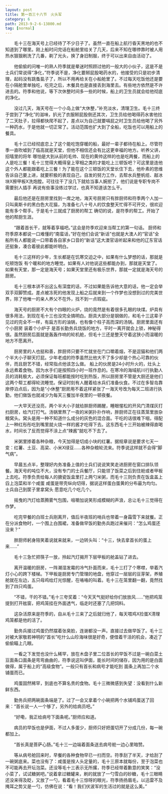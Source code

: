 ```yaml
---
layout: post
title: 第一百三十八节　火头军
category: 6
path: 2013-9-2-6-13800.md
tag: [normal]
---
```


　　毛十三在海天号上已经待了不少日子了。虽然一直在船上航行昏天黑地的也不知道到了哪里。刚上船时问完话在船舱里给关了几天，后来不知在哪停靠时被人用热水狠狠刷洗了几番，剃了光头，换了身旧制服，终于可以出来自由活动了。

　　他偷偷的问唯一的熟人符季就是晕迷时照顾过他的一般大的小伙子，这是不是士兵们常说得“净化，”符季说不是，净化要掰屁股喝药水的，他接受的只是初步清理，起码没有跳蚤虱子了，所以不用再给关在小船舱里了。不过每天吃饭他还是要在小隔舱里单独吃，吃完之后，木餐具也是直接丢到海里去。有些地方依然是不许进去的。符季和他说，等下次休整时间多一些的时候，船上的卫生员就会给他彻底的净化。

　　没过几天，海天号在一个小岛上做“大休整，”补充淡水，清理卫生。毛十三终于尝到了“净化”的滋味，扒光了衣服掰屁股倒还其次，卫生员给他喝得药水害他拉了二天肚子，拉得都快爬不起了，差点以为自己就要嗝屁之时卫生员给他喝了另外一种药水，于是他就一切正常了。活动范围也扩大到了全船，吃饭也可以用船上的餐具。

　　毛十三已经彻底恋上了这个能吃饱穿暖的船，最好一辈子都待在船上。尽管符季一直吹嘘到了临高就是天堂，但他不相信还会有比这更幸福的地方。听养父讲，招嘻里的将年 哪怕是大到从前的毛帅、现在的黄帅这样的也是吃两餐，而船上的人是吃三餐！毛十三觉得大概得皇上宰相之类的才能吃上三顿饭吧？可这里是连他这个外人都能跟着吃上三餐！为了能在这个三顿饭的天堂长住下去，他朴素的思维告诉自己要上进，就要积极的表现自己，自发的努力工作，去帮水兵整帆缆、敲冰块X擦甲板X洗炮膛。可往往干了没几下就给当事人婉拒了，他们说是专职专岗不需要别人插手 再说有些事没练过学过，也真不知道该怎么干。

　　最后他还是在厨房里找到一席之地，海天号厨房只有胖厨师和符季两个人加一只叫奥斯卡的黑白色大花猫，为准备七八十号人的饮食整天忙得不可开交，很欢迎能有多个帮手。于是毛十三就成了厨房的帮工 确切的说，是符季的帮工。开始了他的帮厨生涯。

　　“跟着首长干，就等着享福吧。”这会是符季欢迎来当帮工的第一句话。 厨师和符季原本都说一口难懂的“南蛮话，”好在他们会说“新话”也就是大澳人的“官话”全船所有人都能说一口带着各自家乡口音的“新话”这大澳官话听起来和他的辽东官话还挺象，凑合着彼此都能听明白。

　　毛十三这样的少年，生长都是在饥寒交迫之中，如果有什么梦想的话，那就是吃顿饱饭 有个暖和的地方睡觉。如果有人对他说这些都能办到，那就是天堂了。 如果有天堂，那一定是海天号；如果天堂里还有极乐世界，那就一定就是海天号的厨房。

　　毛十三根本讲不出这么有深度的话，不过如果能告诉他大意的话，他一定会举双手双脚赞成。差点被冻死的他发现上船之后就来到一个作梦也没想到过的完美世界，除了他唯一的亲人养父不在外，找不到一点瑕疵。

　　海天号的厨房不大有个四眼的火炉，烧的竟然是有着很多孔眼的块煤。炉具有很多用法，到现在毛十三也没完全搞明白。厨具大部分是钢做的，和毛十三这辈子见过的完全不一样，有扁方形的油锅，也有像个柱子高而深的汤锅。厨房里面还有个小厨房 装着个小炉子 是首长勤务兵烧饭的地方，平时一离开就会上锁，神秘得很。虽然厨房后面就是轰轰作响的轮机舱，但毛十三还是整天守着这狭小而温暖的地方不愿离开。

　　厨房里的人也挺和善，胖厨师只要不忙就坐在门口嚼着烟，不是逗猫和他们两个半大小子聊天打屁。少年老成的符季虽然比他大不了多少却是个热心可靠的伙伴，而且厨艺不错，经常指点他该怎么做。 船上的伙房是24小时升火的，灶头上永远煮着食物。因为水手们是按照四小时一班作息的。在寒冷的海域航川行执勤人员的消耗极大，必须保证每班都能按时吃到热饭，所以厨房里不管是大厨还是他们这两个帮工都得轮流睡觉。保证时刻有人醒着给水兵们准备伙食。不过在多智岛靠岸停泊点后，因为是“小休整”厨房用不着这样紧张了一海天号改为每天二班进行执勤，他们做饭也就减少为每天三餐加半夜里的一顿夜餐。

　　一大早天还没亮，两个半大小子就给胖厨师踢醒，睡眼惺松的开风门清煤灰打扫厨房，给汽灯打气。汤锅里熬了一夜的米粥扑扑作响，胖厨师正在往蒸笼里放杂粮窝头。窝头是用一种不知道什么成分的灰色的混合面。干吃的话很难下咽，得配上一种红彤彤吃到嘴里就火烧一样的酱才吃得下去。这东西毛十三开始被辣得直喝水，时间长了反而觉得不涂上点“辣酱”就吃不下去了。

　　米粥里掺着各种杂粮，今天加得是切成小块的红薯。据规章说是要求七天一变：红薯、土豆、高梁、小米X绿豆……各种杂粮轮流来。符季说这样就不会得“脚气病”。

　　早晨五点半，整理好内务准备上值的士兵们说说笑笑走进厨房在窗口排队领餐。海天号的吨位不大，没有专门的士兵餐厅，只能领了饭菜之后到住舱或者甲板上去吃。符季负责给每人的搪瓷饭盒里打上两勺米粥，而毛十三则负责在饭盒盖上舀上泡菜和半个咸蛋 咸蛋是带壳纵向切得，据说这样蛋白蛋黄的分布最为均匀。士兵自己到筐子里拿窝头 愿意吃几个吃几个。

　　摇曳的汽灯给蒸腾雾气包围，咀嚼加说笑形成模糊的声浪，总让毛十三觉得在作梦。

　　吃完早餐的白班士兵刚离开，值后半夜班的哨兵也带着一身霜雪下来就餐。正在分派食物时，一个围上白围裙，准备做早饭的勤务兵跑过来催问：“怎么鸡蛋还没来？”

　　胖厨师躬身陪笑着说就来就来，一边转头叫：“十三，快去拿首长的蛋上来……”

　　毛十三急忙把筷子一放，拎起汽灯揭开下层甲板的舱盖钻了进去。

　　离开温暖的厨房，一阵潮湿发霉的冷气扑面而来，毛十三打了个寒噤，举着汽灯小心的跨下楼梯。下甲板是厨房专门管理的地盘，他穿过一层层的豆芽架，养殖舱就在左边，五只母鸡给灯光惊醒，在咯咯的叫着。毛十三在笼里翻一翻，竟然找到了四只鸡蛋。

　　“不错，干的不错。”毛十三夸奖着：“今天天气挺好给你们放放风……”他把鸡笼提到打开舷窗，把鸡笼挂在外面透气，临走时还塞了几把饲料。

　　这杂活原来是符季的，自从毛十三来了之后就归他了，每天喂鸡X捡蛋X清理鸡笼都是他的活了。

　　勤务兵接过鸡蛋仍然摆着张臭脸，连谢都没一声。直接过去做早饭了。毛十三对被大家敬若神明的“首长”吃什么山珍海味很是好奇，便借着干活的机会，凑近了偷偷瞄上几眼。

　　一看之下发觉也没什么稀罕，放在木盘子里二位首长的早饭不过是一碗白菜土豆面条口面条是弯弯曲曲的，符季说这叫伊面，能长时间的储存，因为用的是白面做得，属于船上的“高级食物”。一般只有首长和病号才能吃到 面条上再加二个水铺蛋而已。

　　鸡蛋固然稀罕，到底也不算名贵的食物。毛十三微微感到失望：没看到什么新鲜东西。

　　勤务兵把两碗面条端是了。过了一会又拿着个小碗把两个水铺鸡蛋送了回来：“首长说一人一个够了，另外的给病员吧。”

　　“好嘞，我正给病号下面条呢。”厨师应和道。

　　病员的早饭也是伊面，不过人多蛋少，厨师只好把蛋切开了分成几份，每一碗都加上。

　　“首长真是菩萨心肠。”毛十三一边端着面条送去病号舱一边心里暗赞。

　　等从病号舱回来时，早餐的各种食物早已一扫而空。符季刮了半天，才给刮了一碗粥底来。菜也没有了：咸蛋是按人头定量的，毛十三原本就每份，至于泡菜也不可能再去开坛泡菜。还没等毛十三表示无所撂，符季已经带着歉意的笑笑：“没小菜了，试试糖粥吧。”说着拿过糖罐来，刷的就放了一勺雪白的砂糖，毛十三眼睛还没来得及眨，又放了一勺，看着毛十三惊呀的眼光，符季扬扬眉毛，以迅雷不及掩耳之势又是一勺，仿佛在说：“看！我们伏波军的生活过的就是这么美。”

